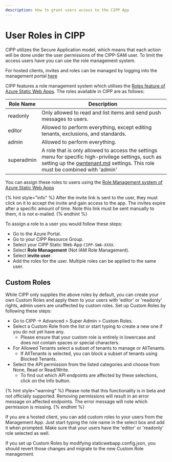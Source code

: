 ```yaml
---
description: How to grant users access to the CIPP App
---
```


# User Roles in CIPP

CIPP utilizes the Secure Application model, which means that each action will be done under the user permissions of the CIPP-SAM user. To limit the access users have you can use the role management system.

For hosted clients, invites and roles can be managed by logging into the management portal [here](https://management.cipp.app/)

CIPP features a role management system which utilises the [Roles feature of Azure Static Web Apps](https://docs.microsoft.com/en-us/azure/static-web-apps/authentication-authorization?tabs=invitations#roles). The roles available in CIPP are as follows:

| Role Name  | Description                                                                                                                                                                                                   |
| ---------- | ------------------------------------------------------------------------------------------------------------------------------------------------------------------------------------------------------------- |
| readonly   | Only allowed to read and list items and send push messages to users.                                                                                                                                          |
| editor     | Allowed to perform everything, except editing tenants, exclusions, and standards.                                                                                                                             |
| admin      | Allowed to perform everything.                                                                                                                                                                                |
| superadmin | A role that is only allowed to access the settings menu for specific high-privilege settings, such as setting up the [owntenant.md](owntenant.md "mention") settings. This role must be combined with 'admin' |

You can assign these roles to users using the [Role Management system of Azure Static Web Apps](https://docs.microsoft.com/en-us/azure/static-web-apps/authentication-authorization?tabs=invitations#role-management)

{% hint style="info" %}
After the invite link is sent to the user, they must click on it to accept the invite and gain access to the app. The invites expire after a specific amount of time. Note this link must be sent manually to them, it is not e-mailed.
{% endhint %}

To assign a role to a user you would follow these steps:

* Go to the Azure Portal.
* Go to your CIPP Resource Group.
* Select your CIPP Static Web App `CIPP-SWA-XXXX`.
* Select **Role Management** (Not IAM Role Management).
* Select **invite user**.
* Add the roles for the user. Multiple roles can be applied to the same user.

## Custom Roles

While CIPP only supplies the above roles by default, you can create your own Custom Roles and apply them to your users with 'editor' or 'readonly' rights, admin users are unaffected by custom roles. Set up Custom Roles by following these steps:

* Go to CIPP -> Advanced > Super Admin > Custom Roles.
* Select a Custom Role from the list or start typing to create a new one if you do not yet have any.
  * Please ensure that your custom role is entirely in lowercase and does not contain spaces or special characters.
* For Allowed Tenants select a subset of tenants to manage or AllTenants.
  * If AllTenants is selected, you can block a subset of tenants using Blocked Tenants.
* Select the API permission from the listed categories and choose from None, Read or Read/Write.
  * To find out which API endpoints are affected by these selections, click on the Info button.

{% hint style="warning" %}
Please note that this functionality is in beta and not officially supported. Removing permissions will result in an error message on affected endpoints. The error message will note which permission is missing.
{% endhint %}

If you are a hosted client, you can add custom roles to your users from the Management App. Just start typing the role name in the select box and add it when prompted. Make sure that your users have the 'editor' or 'readonly' role selected as well.

If you set up Custom Roles by modifying staticwebapp.config.json, you should revert those changes and migrate to the new Custom Role management.
